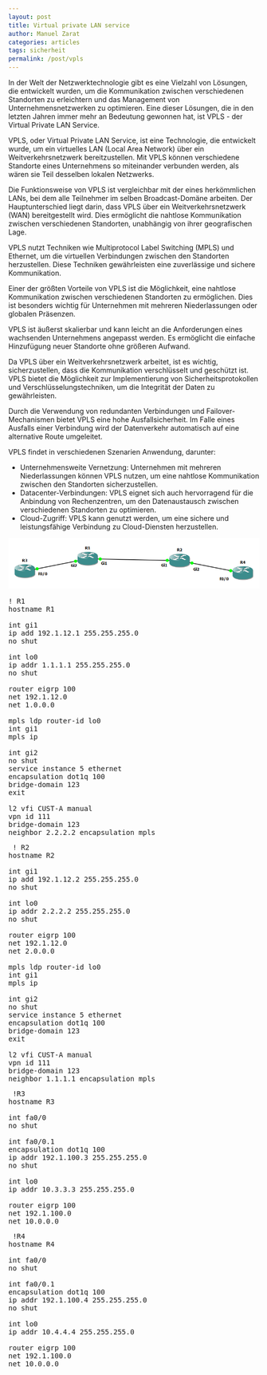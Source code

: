 ```yaml
---
layout: post
title: Virtual private LAN service
author: Manuel Zarat
categories: articles
tags: sicherheit
permalink: /post/vpls
---
```


In der Welt der Netzwerktechnologie gibt es eine Vielzahl von Lösungen, die entwickelt wurden, um die Kommunikation zwischen verschiedenen Standorten zu erleichtern und das Management von Unternehmensnetzwerken zu optimieren. Eine dieser Lösungen, die in den letzten Jahren immer mehr an Bedeutung gewonnen hat, ist VPLS - der Virtual Private LAN Service.

<!--excerpt_separator-->

VPLS, oder Virtual Private LAN Service, ist eine Technologie, die entwickelt wurde, um ein virtuelles LAN (Local Area Network) über ein Weitverkehrsnetzwerk bereitzustellen. Mit VPLS können verschiedene Standorte eines Unternehmens so miteinander verbunden werden, als wären sie Teil desselben lokalen Netzwerks.

Die Funktionsweise von VPLS ist vergleichbar mit der eines herkömmlichen LANs, bei dem alle Teilnehmer im selben Broadcast-Domäne arbeiten. Der Hauptunterschied liegt darin, dass VPLS über ein Weitverkehrsnetzwerk (WAN) bereitgestellt wird. Dies ermöglicht die nahtlose Kommunikation zwischen verschiedenen Standorten, unabhängig von ihrer geografischen Lage.

VPLS nutzt Techniken wie Multiprotocol Label Switching (MPLS) und Ethernet, um die virtuellen Verbindungen zwischen den Standorten herzustellen. Diese Techniken gewährleisten eine zuverlässige und sichere Kommunikation.

Einer der größten Vorteile von VPLS ist die Möglichkeit, eine nahtlose Kommunikation zwischen verschiedenen Standorten zu ermöglichen. Dies ist besonders wichtig für Unternehmen mit mehreren Niederlassungen oder globalen Präsenzen.

VPLS ist äußerst skalierbar und kann leicht an die Anforderungen eines wachsenden Unternehmens angepasst werden. Es ermöglicht die einfache Hinzufügung neuer Standorte ohne größeren Aufwand.

Da VPLS über ein Weitverkehrsnetzwerk arbeitet, ist es wichtig, sicherzustellen, dass die Kommunikation verschlüsselt und geschützt ist. VPLS bietet die Möglichkeit zur Implementierung von Sicherheitsprotokollen und Verschlüsselungstechniken, um die Integrität der Daten zu gewährleisten.

Durch die Verwendung von redundanten Verbindungen und Failover-Mechanismen bietet VPLS eine hohe Ausfallsicherheit. Im Falle eines Ausfalls einer Verbindung wird der Datenverkehr automatisch auf eine alternative Route umgeleitet.

VPLS findet in verschiedenen Szenarien Anwendung, darunter:

 - Unternehmensweite Vernetzung: Unternehmen mit mehreren Niederlassungen können VPLS nutzen, um eine nahtlose Kommunikation zwischen den Standorten sicherzustellen.
 - Datacenter-Verbindungen: VPLS eignet sich auch hervorragend für die Anbindung von Rechenzentren, um den Datenaustausch zwischen verschiedenen Standorten zu optimieren.
 - Cloud-Zugriff: VPLS kann genutzt werden, um eine sichere und leistungsfähige Verbindung zu Cloud-Diensten herzustellen.

![VPLS Lab in GNS3](/assets/images/vpls_gns3_lab.png)

<pre>
! R1
hostname R1

int gi1
ip add 192.1.12.1 255.255.255.0
no shut

int lo0
ip addr 1.1.1.1 255.255.255.0
no shut

router eigrp 100
net 192.1.12.0
net 1.0.0.0

mpls ldp router-id lo0
int gi1
mpls ip

int gi2
no shut
service instance 5 ethernet
encapsulation dot1q 100
bridge-domain 123
exit

l2 vfi CUST-A manual
vpn id 111
bridge-domain 123
neighbor 2.2.2.2 encapsulation mpls
</pre>

<pre>
 ! R2
hostname R2

int gi1
ip add 192.1.12.2 255.255.255.0
no shut

int lo0
ip addr 2.2.2.2 255.255.255.0
no shut

router eigrp 100
net 192.1.12.0
net 2.0.0.0

mpls ldp router-id lo0
int gi1
mpls ip

int gi2
no shut
service instance 5 ethernet
encapsulation dot1q 100
bridge-domain 123
exit

l2 vfi CUST-A manual
vpn id 111
bridge-domain 123
neighbor 1.1.1.1 encapsulation mpls
</pre>

<pre>
 !R3
hostname R3

int fa0/0
no shut

int fa0/0.1
encapsulation dot1q 100
ip addr 192.1.100.3 255.255.255.0
no shut

int lo0
ip addr 10.3.3.3 255.255.255.0

router eigrp 100
net 192.1.100.0
net 10.0.0.0
</pre>

<pre>
 !R4
hostname R4

int fa0/0
no shut

int fa0/0.1
encapsulation dot1q 100
ip addr 192.1.100.4 255.255.255.0
no shut

int lo0
ip addr 10.4.4.4 255.255.255.0

router eigrp 100
net 192.1.100.0
net 10.0.0.0
</pre>
